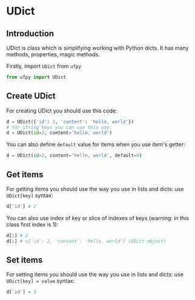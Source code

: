 # UDict

## Introduction

UDict is class which is simplifying working with Python dicts.
It has many methods, properties, magic methods.

Firstly, import `UDict` from `ufpy`
```python
from ufpy import UDict
```

## Create UDict

For creating UDict you should use this code:
```python
d = UDict({'id': 2, 'content': 'hello, world'})
# for string keys you can use this way:
d = UDict(id=2, content='hello, world')
```

You can also define `default` value for items when you use item's getter:
```python
d = UDict(id=2, content='hello, world', default=0)
```

## Get items

For getting items you should use the way you use in lists and dicts:
use `UDict[key]` syntax:
```python
d['id'] # 2
```

You can also use index of key or slice of indexes of keys
(warning: in this class first index is 1):
```python
d[1] # 2
d[:] # u{'id': 2, 'content': 'hello, world'} (UDict object)
```

## Set items

For setting items you should use the way you use in lists and dicts:
use `UDict[key] = value` syntax:
```python
d['id'] = 3
```